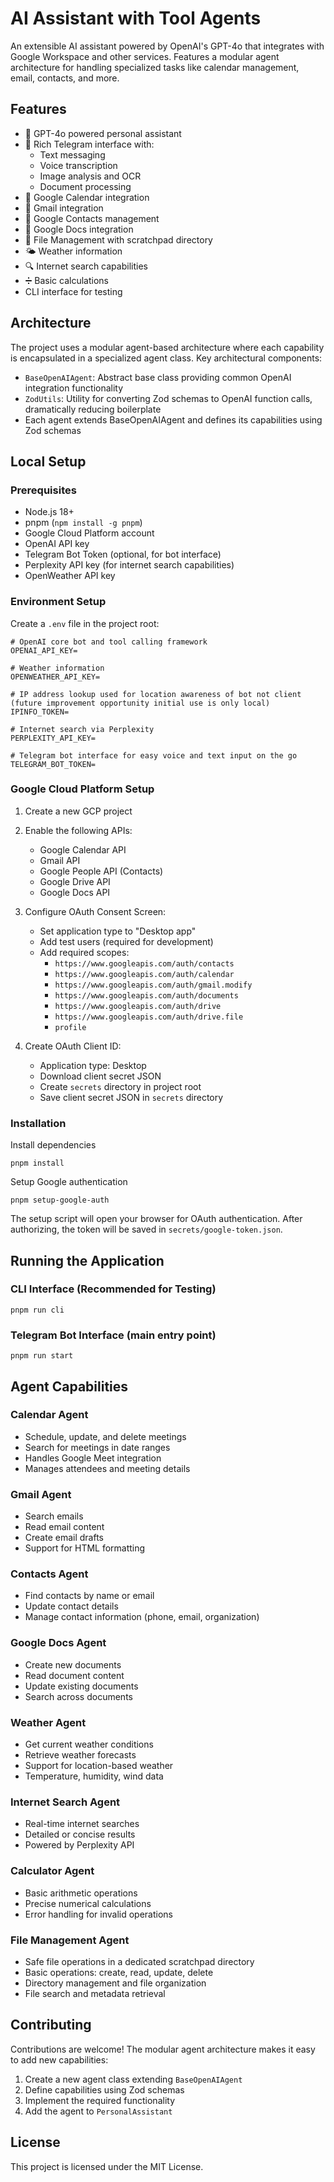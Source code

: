 # AI Assistant with Tool Agents

An extensible AI assistant powered by OpenAI's GPT-4o that integrates with Google Workspace and other services. Features a modular agent architecture for handling specialized tasks like calendar management, email, contacts, and more.

## Features

- 🤖 GPT-4o powered personal assistant
- 💬 Rich Telegram interface with:
  - Text messaging
  - Voice transcription
  - Image analysis and OCR
  - Document processing
- 📅 Google Calendar integration
- 📧 Gmail integration
- 👥 Google Contacts management
- 📝 Google Docs integration
- 📁 File Management with scratchpad directory
- 🌤️ Weather information
- 🔍 Internet search capabilities
- ➗ Basic calculations
- CLI interface for testing

## Architecture

The project uses a modular agent-based architecture where each capability is encapsulated in a specialized agent class. Key architectural components:

- `BaseOpenAIAgent`: Abstract base class providing common OpenAI integration functionality
- `ZodUtils`: Utility for converting Zod schemas to OpenAI function calls, dramatically reducing boilerplate
- Each agent extends BaseOpenAIAgent and defines its capabilities using Zod schemas

## Local Setup

### Prerequisites

- Node.js 18+
- pnpm (`npm install -g pnpm`)
- Google Cloud Platform account
- OpenAI API key
- Telegram Bot Token (optional, for bot interface)
- Perplexity API key (for internet search capabilities)
- OpenWeather API key

### Environment Setup

Create a `.env` file in the project root:
```
# OpenAI core bot and tool calling framework
OPENAI_API_KEY=

# Weather information
OPENWEATHER_API_KEY=

# IP address lookup used for location awareness of bot not client (future improvement opportunity initial use is only local)
IPINFO_TOKEN=

# Internet search via Perplexity
PERPLEXITY_API_KEY=

# Telegram bot interface for easy voice and text input on the go
TELEGRAM_BOT_TOKEN=
```

### Google Cloud Platform Setup
1. Create a new GCP project
2. Enable the following APIs:
   - Google Calendar API
   - Gmail API
   - Google People API (Contacts)
   - Google Drive API
   - Google Docs API

3. Configure OAuth Consent Screen:
   - Set application type to "Desktop app"
   - Add test users (required for development)
   - Add required scopes:
     - `https://www.googleapis.com/auth/contacts`
     - `https://www.googleapis.com/auth/calendar`
     - `https://www.googleapis.com/auth/gmail.modify`
     - `https://www.googleapis.com/auth/documents`
     - `https://www.googleapis.com/auth/drive`
     - `https://www.googleapis.com/auth/drive.file`
     - `profile`

4. Create OAuth Client ID:
   - Application type: Desktop
   - Download client secret JSON
   - Create `secrets` directory in project root
   - Save client secret JSON in `secrets` directory

### Installation

Install dependencies
```
pnpm install
```

Setup Google authentication
```
pnpm setup-google-auth
```

The setup script will open your browser for OAuth authentication. After authorizing, the token will be saved in `secrets/google-token.json`.

## Running the Application

### CLI Interface (Recommended for Testing)

```
pnpm run cli
```

### Telegram Bot Interface (main entry point)

```
pnpm run start
```

## Agent Capabilities

### Calendar Agent
- Schedule, update, and delete meetings
- Search for meetings in date ranges
- Handles Google Meet integration
- Manages attendees and meeting details

### Gmail Agent
- Search emails
- Read email content
- Create email drafts
- Support for HTML formatting

### Contacts Agent
- Find contacts by name or email
- Update contact details
- Manage contact information (phone, email, organization)

### Google Docs Agent
- Create new documents
- Read document content
- Update existing documents
- Search across documents

### Weather Agent
- Get current weather conditions
- Retrieve weather forecasts
- Support for location-based weather
- Temperature, humidity, wind data

### Internet Search Agent
- Real-time internet searches
- Detailed or concise results
- Powered by Perplexity API

### Calculator Agent
- Basic arithmetic operations
- Precise numerical calculations
- Error handling for invalid operations

### File Management Agent
- Safe file operations in a dedicated scratchpad directory
- Basic operations: create, read, update, delete
- Directory management and file organization
- File search and metadata retrieval

## Contributing

Contributions are welcome! The modular agent architecture makes it easy to add new capabilities:

1. Create a new agent class extending `BaseOpenAIAgent`
2. Define capabilities using Zod schemas
3. Implement the required functionality
4. Add the agent to `PersonalAssistant`

## License

This project is licensed under the MIT License.



